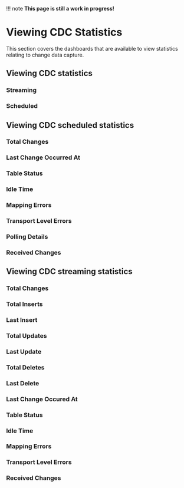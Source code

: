 !!! note
    **This page is still a work in progress!**

# Viewing CDC Statistics

This section covers the dashboards that are available to view statistics relating to change data capture. 

## Viewing CDC statistics

### Streaming

### Scheduled

## Viewing CDC scheduled statistics

### Total Changes

### Last Change Occurred At

### Table Status

### Idle Time

### Mapping Errors

### Transport Level Errors

### Polling Details

### Received Changes

## Viewing CDC streaming statistics

### Total Changes

### Total Inserts

### Last Insert

### Total Updates

### Last Update

### Total Deletes

### Last Delete

### Last Change Occured At

### Table Status

### Idle Time

### Mapping Errors

### Transport Level Errors

### Received Changes